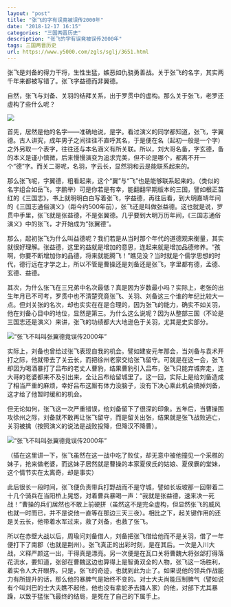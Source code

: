 ```yaml
---
layout: "post"
title: "张飞的字有误竟被误传2000年"
date: "2018-12-17 16:15"
categories: "三国两晋历史"
description: "张飞的字有误竟被误传2000年"
tags: 三国两晋历史
url: https://www.y5000.com/zgls/sglj/3651.html
---
```






张飞是刘备的得力干将，生性生猛，嫉恶如仇骁勇善战。关于张飞的名字，其实两千年来都被写错了。张飞字益德而非翼德。

自然，张飞与刘备、关羽的结拜关系，出于罗贯中的虚构。那么关于张飞，老罗还虚构了些什么呢？

![](https://img.y5000.com/uploads/allimg/161021/6-161021133351V4.jpg)

首先，居然是他的名字——准确地说，是字。看过演义的同学都知道，张飞，字翼德。古人讲究，成年男子之间往往不直呼其名，于是便在名（起初一般是一个字）之外另取一个表字，往往还与本名涵义有所关联。所以，刘大哥名备，字玄德，备的本义是谨小慎微，后来慢慢演变为追求完美，但不论是哪个，都离不开一个“德”字。而关二哥呢，名羽，字云长，显然羽和云是能联系起来的。

那么张飞呢，字翼德，粗看起来，这个“翼”与“飞”也是能够联系起来的。（类似的名字组合如岳飞，字鹏举）可是你若是有幸，能翻翻早期版本的三国，譬如根正苗红的《三国志》，书上就明明白白写着张飞，字益德，再往后看，到大明嘉靖年间的《三国志通俗演义》（距今约500年前），张飞还是叫做张益德。这也就是说，罗贯中手里，张飞就是张益德，不是张翼德。几乎要到大明万历年间，《三国志通俗演义》中的张飞，才开始成为“张翼德”。

那么，起初张飞为什么叫益德呢？我们若是从当时那个年代的道德观来衡量，其实就很好理解。张益德，这里的益就是增加的意思，连起来就是增加品德修养。“孩啊，你要不断增加你的品德，将来就能腾飞！”瞧见没？当时就是个儒学思想的时代，德行远在才学之上，所以不管是曹操还是刘备还是张飞，字里都有德，孟德、玄德、益德。

其次，为什么张飞在三兄弟中名次最低？真是因为岁数最小吗？实际上，老张的出生年月已不可考，罗贯中也不清楚究竟张飞、关羽、刘备这三个谁的年纪比较大一点。但刘关张的名次，却也实实在在是合理的，因为张飞的能力，确实不如关羽，他在刘备心目中的地位，显然是第三。为什么这么说呢？因为从整部三国（不论是三国志还是演义）来讲，张飞的功绩都大大地逊色于关羽，尤其是史实部分。

![“张飞不叫叫张翼德竟误传2000年”](/uploads/allimg/161021/6-161021132246252.JPG)

实际上，刘备也曾给过张飞表现自我的机会。譬如建安元年那会，当刘备与袁术开打之际，他就带去了关云长，而把徐州老家交给张飞留守。可就是在这一会，张飞却因为喝酒暴打了吕布的老丈人曹豹，结果曹豹引入吕布，张飞只能弃城奔走，连大哥的老婆都来不及引出来，全让吕布给留城里了。这一回，实际上是给刘备造成了相当严重的麻烦，幸好吕布这厮有体力没脑子，没有下决心乘此机会搞掉刘备，这才给了他暂时缓和的机会。

但无论如何，张飞这一次严重错误，给刘备留下了很深的印象。五年后，当曹操围攻徐州之际，刘备就不敢再让张飞留守，而是留关出张，结果就是张飞战败逃亡，关羽被擒（按照演义的说法是战败投降，但降汉不降曹）。

![“张飞不叫叫张翼德竟误传2000年”](/uploads/allimg/161021/6-1610211323325A.JPG)

（插在这里讲一下，张飞虽然在这一战中吃了败仗，却无意中被他撞见一个采樵的妹子，抢来做老婆，而这妹子居然就是曹操的本家夏侯氏的姑娘、夏侯霸的堂妹，这个情节实在太离奇，却是事实）

此后很长一段时间，张飞便负责带兵打野战而不是守城，譬如长坂坡那一回带着二十几个骑兵在当阳桥上晃悠，对着曹兵暴喝一声：“我就是张益德，速来决一死战！”曹操的兵们居然也不敢上前硬拼（虽然这不是完全虚构，但显然张飞的威风也就一时而已，并不是说他一直等在那边三天三夜）。相比之下，起关键作用的还是关云长，他带着水军过来，救了刘备，也救了张飞。

所以在赤壁大战以后，周瑜问刘备借人，刘备把张飞借给他而不是关羽，借了一年便打下了南郡（也就是荆州）。张飞真正的出彩时刻，是在其后。一次是入川大战，义释严颜这一出，干得真是漂亮。另一次便是在瓦口关将曹魏大将张郃打得落花流水，要知道，张郃在曹魏这边也算得上是智勇双全的人物，张飞这一场胜利，着实令人大开眼界。只是，张飞的奇迹，也就到此为止了。如果说他的领兵作战能力有所提升的话，那么他的暴脾气是始终不变的。对士大夫尚能压制脾气（譬如说有个叫刘巴的士大夫瞧不起他，他也没有拿蛇矛去捅人家）的他，对部下尤其暴躁，以致于猛张飞最终的结局，是死在了自己的下属手上。
